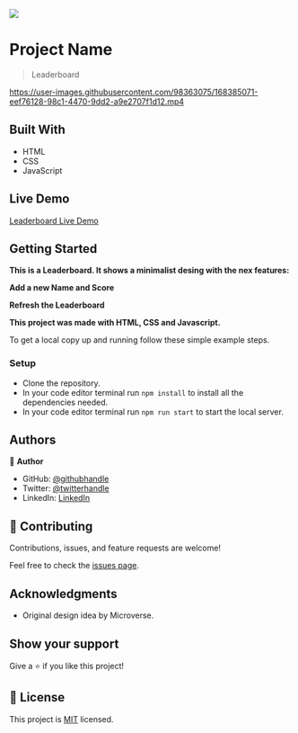 ![](https://img.shields.io/badge/Microverse-blueviolet)

# Project Name

> Leaderboard

https://user-images.githubusercontent.com/98363075/168385071-eef76128-98c1-4470-9dd2-a9e2707f1d12.mp4

## Built With

- HTML
- CSS
- JavaScript

## Live Demo

[Leaderboard Live Demo](https://santiago220991.github.io/Leaderboard/dist/)

## Getting Started

**This is a Leaderboard. It shows a minimalist desing with the nex features:**

**Add a new Name and Score**

**Refresh the Leaderboard**


**This project was made with HTML, CSS and Javascript.**


To get a local copy up and running follow these simple example steps.


### Setup

- Clone the repository.
- In your code editor terminal run `npm install` to install all the dependencies needed.
- In your code editor terminal run `npm run start` to start the local server.


## Authors

👤 **Author**

- GitHub: [@githubhandle](https://github.com/Santiago220991) 
- Twitter: [@twitterhandle](https://twitter.com/SanCardenas10)
- LinkedIn: [LinkedIn](https://www.linkedin.com/in/santiago-cárdenas-671043160/)


## 🤝 Contributing

Contributions, issues, and feature requests are welcome!

Feel free to check the [issues page](https://github.com/Santiago220991/Leaderboard/issues).

## Acknowledgments

- Original design idea by Microverse.

## Show your support

Give a ⭐️ if you like this project!

## 📝 License

This project is [MIT](./MIT.md) licensed.
